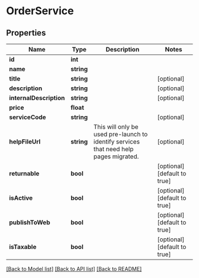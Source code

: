 # OrderService

## Properties
Name | Type | Description | Notes
------------ | ------------- | ------------- | -------------
**id** | **int** |  | 
**name** | **string** |  | 
**title** | **string** |  | [optional] 
**description** | **string** |  | [optional] 
**internalDescription** | **string** |  | [optional] 
**price** | **float** |  | 
**serviceCode** | **string** |  | [optional] 
**helpFileUrl** | **string** | This will only be used pre-launch to identify services that need help pages migrated. | [optional] 
**returnable** | **bool** |  | [optional] [default to true]
**isActive** | **bool** |  | [optional] [default to true]
**publishToWeb** | **bool** |  | [optional] [default to true]
**isTaxable** | **bool** |  | [optional] [default to true]

[[Back to Model list]](../../README.md#documentation-for-models) [[Back to API list]](../../README.md#documentation-for-api-endpoints) [[Back to README]](../../README.md)

